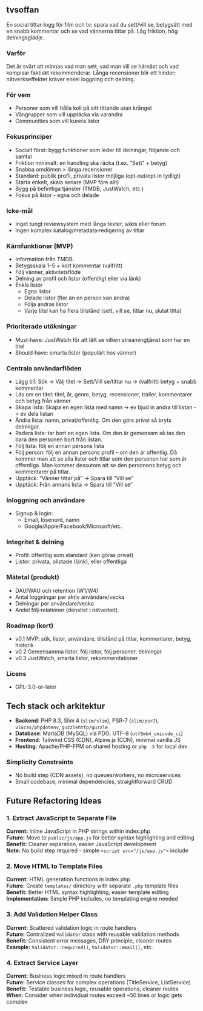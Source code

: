 ## tvsoffan

En social tittar‑logg för film och tv: spara vad du sett/vill se, betygsätt med en snabb kommentar och se vad vännerna tittar på. Låg friktion, hög delningsglädje.

### Varför
Det är svårt att minnas vad man sett, vad man vill se härnäst och vad kompisar faktiskt rekommenderar. Långa recensioner blir ett hinder; nätverkseffekter kräver enkel loggning och delning.

### För vem
- Personer som vill hålla koll på sitt tittande utan krångel
- Vängrupper som vill upptäcka via varandra
- Communities som vill kurera listor

### Fokusprinciper
- Socialt först: bygg funktioner som leder till delningar, följande och samtal
- Friktion minimalt: en handling ska räcka (t.ex. “Sett” + betyg)
- Snabba omdömen > långa recensioner
- Standard: publik profil, privata listor möjliga (opt‑out/opt‑in tydligt)
- Starta enkelt, skala senare (MVP före allt)
- Bygg på befintliga tjänster (TMDB, JustWatch, etc.)
- Fokus på listor - egna och delade

### Icke‑mål
- Inget tungt reviewsystem med långa texter, wikis eller forum
- Ingen komplex katalog/metadata‑redigering av titlar

### Kärnfunktioner (MVP)
- Information från TMDB.
- Betygsskala 1–5 + kort kommentar (valfritt)
- Följ vänner, aktivitetsflöde
- Delning av profil och listor (offentligt eller via länk)
- Enkla listor
    - Egna listor
    - Delade listor (fler än en person kan ändra)
    - Följa andras listor
    - Varje titel kan ha flera tillstånd (sett, vill se, tittar nu, slutat titta)

### Prioriterade utökningar
- Must‑have: JustWatch för att lätt se vilken streamingtjänst som har en titel
- Should‑have: smarta listor (populärt hos vänner)

### Centrala användarflöden
- Lägg till: Sök → Välj titel → Sett/Vill se/tittar nu → (valfritt) betyg + snabb kommentar  
- Läs om en titel: titel, år, genre, betyg, recensioner, trailer, kommentarer och betyg från vänner
- Skapa lista: Skapa en egen lista med namn -> ev bjud in andra till listan -> ev dela listan
- Ändra lista: namn, privat/offentlig. Om den görs privat så bryts delningar.
- Radera lista: tar bort en egen lista. Om den är gemensam så tas den bara den personen bort från listan.
- Följ lista: följ en annan persons lista
- Följ person: följ en annan persons profil – om den är offentlig. Då kommer man att se alla listor och titlar som den personen har som är offentliga. Man kommer dessutom att se den personens betyg och kommentarer på titlar.
- Upptäck: “Vänner tittar på” → Spara till “Vill se”  
- Upptäck: Från annans lista → Spara till “Vill se”

### Inloggning och användare
- Signup & login: 
    - Email, lösenord, namn
    - Google/Apple/Facebook/Microsoft/etc.

### Integritet & delning
- Profil: offentlig som standard (kan göras privat)
- Listor: privata, olistade (länk), eller offentliga

### Mätetal (produkt)
- DAU/WAU och retention (W1/W4)
- Antal loggningar per aktiv användare/vecka
- Delningar per användare/vecka
- Andel följ‑relationer (densitet i nätverket)

### Roadmap (kort)
- v0.1 MVP: sök, listor, användare, tillstånd på titlar, kommentarer, betyg, historik
- v0.2 Gemensamma listor, följ listor, följ personer, delningar
- v0.3 JustWatch, smarta listor, rekommendationer

### Licens
- GPL-3.0-or-later

## Tech stack och arkitektur
- **Backend**: PHP 8.3, Slim 4 (`slim/slim`), PSR-7 (`slim/psr7`), `vlucas/phpdotenv`, `guzzlehttp/guzzle`
- **Database**: MariaDB (MySQL) via PDO; UTF-8 (`utf8mb4_unicode_ci`)
- **Frontend**: Tailwind CSS (CDN), Alpine.js (CDN), minimal vanilla JS
- **Hosting**: Apache/PHP-FPM on shared hosting or `php -S` for local dev

### Simplicity Constraints
- No build step (CDN assets), no queues/workers, no microservices
- Small codebase, minimal dependencies, straightforward CRUD

## Future Refactoring Ideas

### 1. Extract JavaScript to Separate File
**Current:** Inline JavaScript in PHP strings within index.php  
**Future:** Move to `public/js/app.js` for better syntax highlighting and editing  
**Benefit:** Cleaner separation, easier JavaScript development  
**Note:** No build step required - simple `<script src="/js/app.js">` include

### 2. Move HTML to Template Files
**Current:** HTML generation functions in index.php  
**Future:** Create `templates/` directory with separate `.php` template files  
**Benefit:** Better HTML syntax highlighting, easier template editing  
**Implementation:** Simple PHP includes, no templating engine needed

### 3. Add Validation Helper Class
**Current:** Scattered validation logic in route handlers  
**Future:** Centralized `Validator` class with reusable validation methods  
**Benefit:** Consistent error messages, DRY principle, cleaner routes  
**Example:** `Validator::required()`, `Validator::email()`, etc.

### 4. Extract Service Layer
**Current:** Business logic mixed in route handlers  
**Future:** Service classes for complex operations (TitleService, ListService)  
**Benefit:** Testable business logic, reusable operations, cleaner routes  
**When:** Consider when individual routes exceed ~50 lines or logic gets complex
